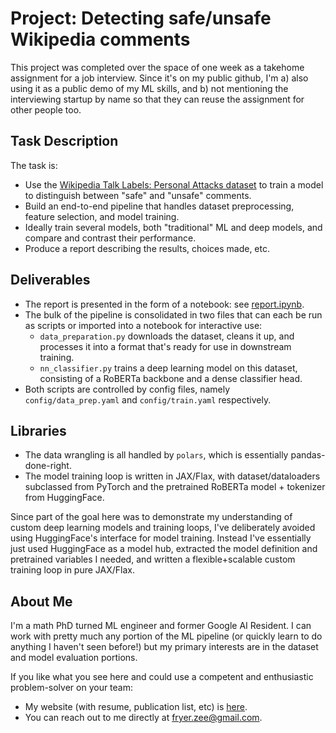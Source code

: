 # Project: Detecting safe/unsafe Wikipedia comments

This project was completed over the space of one week as a takehome assignment for a job interview. Since it's on my public github, I'm a) also using it as a public demo of my ML skills, and b) not mentioning the interviewing startup by name so that they can reuse the assignment for other people too.

## Task Description

The task is:
- Use the [Wikipedia Talk Labels: Personal Attacks dataset](https://www.kaggle.com/datasets/jigsaw-team/wikipedia-talk-labels-personal-attacks/data) to train a model to distinguish between "safe" and "unsafe" comments.
- Build an end-to-end pipeline that handles dataset preprocessing, feature selection, and model training.
- Ideally train several models, both "traditional" ML and deep models, and compare and contrast their performance.
- Produce a report describing the results, choices made, etc.

## Deliverables

- The report is presented in the form of a notebook: see [report.ipynb](report.ipynb).
- The bulk of the pipeline is consolidated in two files that can each be run as scripts or imported into a notebook for interactive use:
  - `data_preparation.py` downloads the dataset, cleans it up, and processes it into a format that's ready for use in downstream training. 
  - `nn_classifier.py` trains a deep learning model on this dataset, consisting of a RoBERTa backbone and a dense classifier head.
- Both scripts are controlled by config files, namely `config/data_prep.yaml` and `config/train.yaml` respectively.

## Libraries

- The data wrangling is all handled by `polars`, which is essentially pandas-done-right. 
- The model training loop is written in JAX/Flax, with dataset/dataloaders subclassed from PyTorch and the pretrained RoBERTa model + tokenizer from HuggingFace.

Since part of the goal here was to demonstrate my understanding of custom deep learning models and training loops, I've deliberately avoided using HuggingFace's interface for model training. Instead I've essentially just used HuggingFace as a model hub, extracted the model definition and pretrained variables I needed, and written a flexible+scalable custom training loop in pure JAX/Flax.

## About Me

I'm a math PhD turned ML engineer and former Google AI Resident. I can work with pretty much any portion of the ML pipeline (or quickly learn to do anything I haven't seen before!) but my primary interests are in the dataset and model evaluation portions.

If you like what you see here and could use a competent and enthusiastic problem-solver on your team:
  - My website (with resume, publication list, etc) is [here](https://zeefryer.github.io/).
  - You can reach out to me directly at <fryer.zee@gmail.com>.

